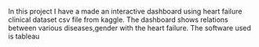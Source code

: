  In this project I have a made an interactive dashboard using heart failure clinical dataset csv file from kaggle.
 The dashboard shows relations between various diseases,gender with the heart failure. The software used is tableau
